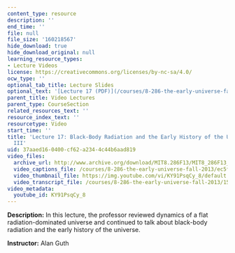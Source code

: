 ```yaml
---
content_type: resource
description: ''
end_time: ''
file: null
file_size: '160218567'
hide_download: true
hide_download_original: null
learning_resource_types:
- Lecture Videos
license: https://creativecommons.org/licenses/by-nc-sa/4.0/
ocw_type: ''
optional_tab_title: Lecture Slides
optional_text: '[Lecture 17 (PDF)](/courses/8-286-the-early-universe-fall-2013/resources/mit8_286f13_lec17)'
parent_title: Video Lectures
parent_type: CourseSection
related_resources_text: ''
resource_index_text: ''
resourcetype: Video
start_time: ''
title: 'Lecture 17: Black-Body Radiation and the Early History of the Universe, Part
  III'
uid: 37aaed16-0400-cf62-a234-4c44b6aad819
video_files:
  archive_url: http://www.archive.org/download/MIT8.286F13/MIT8_286F13_lec17_300k.mp4
  video_captions_file: /courses/8-286-the-early-universe-fall-2013/ec5ff29b3e5b5ce28ec391ddfbd9dacc_KY91PsqCy_8.vtt
  video_thumbnail_file: https://img.youtube.com/vi/KY91PsqCy_8/default.jpg
  video_transcript_file: /courses/8-286-the-early-universe-fall-2013/156c9d2649df71dc57a05251331238a1_KY91PsqCy_8.pdf
video_metadata:
  youtube_id: KY91PsqCy_8
---
```


**Description:** In this lecture, the professor reviewed dynamics of a flat radiation-dominated universe and continued to talk about black-body radiation and the early history of the universe.

**Instructor:** Alan Guth

